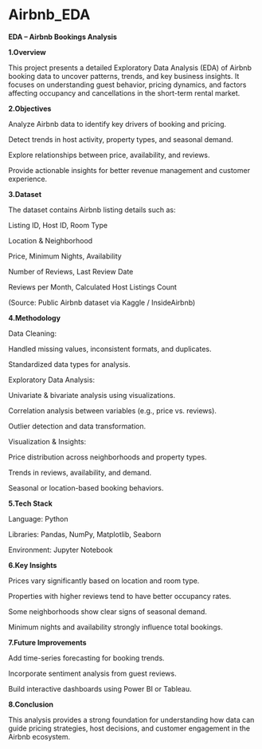 # Airbnb_EDA

**EDA – Airbnb Bookings Analysis**

**1.Overview**

This project presents a detailed Exploratory Data Analysis (EDA) of Airbnb booking data to uncover patterns, trends, and key business insights.
It focuses on understanding guest behavior, pricing dynamics, and factors affecting occupancy and cancellations in the short-term rental market.

**2.Objectives**

Analyze Airbnb data to identify key drivers of booking and pricing.

Detect trends in host activity, property types, and seasonal demand.

Explore relationships between price, availability, and reviews.

Provide actionable insights for better revenue management and customer experience.

**3.Dataset**

The dataset contains Airbnb listing details such as:

Listing ID, Host ID, Room Type

Location & Neighborhood

Price, Minimum Nights, Availability

Number of Reviews, Last Review Date

Reviews per Month, Calculated Host Listings Count

(Source: Public Airbnb dataset via Kaggle / InsideAirbnb)

**4.Methodology**

Data Cleaning:

Handled missing values, inconsistent formats, and duplicates.

Standardized data types for analysis.

Exploratory Data Analysis:

Univariate & bivariate analysis using visualizations.

Correlation analysis between variables (e.g., price vs. reviews).

Outlier detection and data transformation.

Visualization & Insights:

Price distribution across neighborhoods and property types.

Trends in reviews, availability, and demand.

Seasonal or location-based booking behaviors.

**5.Tech Stack**

Language: Python

Libraries: Pandas, NumPy, Matplotlib, Seaborn

Environment: Jupyter Notebook

**6.Key Insights**

Prices vary significantly based on location and room type.

Properties with higher reviews tend to have better occupancy rates.

Some neighborhoods show clear signs of seasonal demand.

Minimum nights and availability strongly influence total bookings.

**7.Future Improvements**

Add time-series forecasting for booking trends.

Incorporate sentiment analysis from guest reviews.

Build interactive dashboards using Power BI or Tableau.

**8.Conclusion**

This analysis provides a strong foundation for understanding how data can guide pricing strategies, host decisions, and customer engagement in the Airbnb ecosystem.
